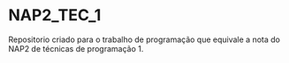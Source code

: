 # NAP2_TEC_1
Repositorio criado para o trabalho de programação que equivale a nota do NAP2 de técnicas de programação 1.
